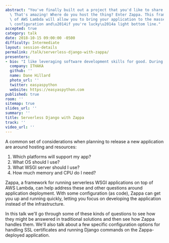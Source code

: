 ```yaml
---
abstract: "You've finally built out a project that you'd like to share with the world.\
  \ That's amazing! Where do you host the thing? Enter Zappa. This framework on top\
  \ of AWS Lambda will allow you to bring your application to the masses with a light\
  \ configuration and\u2014if you're lucky\u2014a light bottom line."
accepted: true
category: talk
date: 2018-10-15 09:00:00 -0500
difficulty: Intermediate
layout: session-details
permalink: /talk/serverless-django-with-zappa/
presenters:
- bio: "I like leveraging software development skills for good. During my short career I've had a chance to work in the fields of counterterrorism, cancer research, and education. I'm an unrepentant foodie\u2014read more at the upcoming [Piquant](https://piquantmag.com/about) if you like. [I made an album](https://www.littleleviathan.com) once and [I make fashion and portraiture photography](https://www.danehillard.com) here and there."
  company: ITHAKA
  github: ''
  name: Dane Hillard
  photo_url: ''
  twitter: easyaspython
  website: https://easyaspython.com
published: true
room: ''
sitemap: true
slides_url: ''
summary: ''
title: Serverless Django with Zappa
track: ''
video_url: ''
---
```


A common set of considerations when planning to release a new application are around hosting and resources:

1. Which platforms will support my app?
1. What OS should I use?
1. What WSGI server should I use?
1. How much memory and CPU do I need?

Zappa, a framework for running serverless WSGI applications on top of AWS Lambda, can help address these and other questions around application deployment. With some configuration (as code), Zappa can get you up and running quickly, letting you focus on developing the application instead of the infrastructure.

In this talk we'll go through some of these kinds of questions to see how they might be answered in traditional solutions and then see how Zappa handles them. We'll also talk about a few specific configuration options for handling SSL certificates and running Django commands on the Zappa-deployed application.
